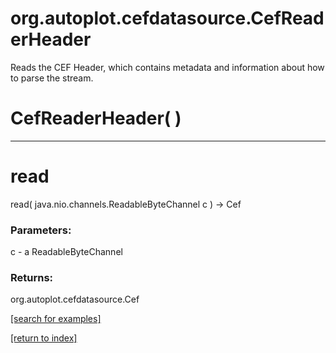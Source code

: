 # org.autoplot.cefdatasource.CefReaderHeader

Reads the CEF Header, which contains metadata and information about how to
 parse the stream.

# CefReaderHeader( )


***
<a name="read"></a>
# read
read( java.nio.channels.ReadableByteChannel c ) &rarr; Cef



### Parameters:
c - a ReadableByteChannel

### Returns:
org.autoplot.cefdatasource.Cef


<a href="https://github.com/autoplot/dev/search?q=read&unscoped_q=read">[search for examples]</a>

<a href="https://github.com/autoplot/documentation/blob/master/javadoc/index-all.md">[return to index]</a>

